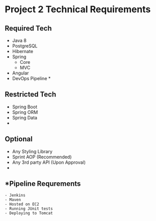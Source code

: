 # Project 2 Technical Requirements

## Required Tech
  - Java 8
  - PostgreSQL
  - Hibernate
  - Spring
    - Core
    - MVC
  - Angular
  - DevOps Pipeline *

## Restricted Tech
  - Spring Boot
  - Spring ORM
  - Spring Data
  - 
## Optional
  - Any Styling Library
  - Sprint AOP (Recommended)
  - Any 3rd party API (Upon Approval)
  - 
## *Pipeline Requrements
    - Jenkins
    - Maven
    - Hosted on EC2
    - Running JUnit tests
    - Deploying to Tomcat


